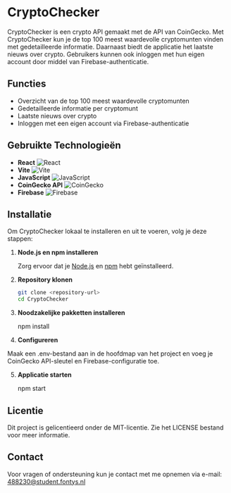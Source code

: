 # CryptoChecker

CryptoChecker is een crypto API gemaakt met de API van CoinGecko. Met CryptoChecker kun je de top 100 meest waardevolle cryptomunten vinden met gedetailleerde informatie. Daarnaast biedt de applicatie het laatste nieuws over crypto. Gebruikers kunnen ook inloggen met hun eigen account door middel van Firebase-authenticatie.

## Functies

- Overzicht van de top 100 meest waardevolle cryptomunten
- Gedetailleerde informatie per cryptomunt
- Laatste nieuws over crypto
- Inloggen met een eigen account via Firebase-authenticatie

## Gebruikte Technologieën

- **React** ![React](https://img.shields.io/badge/-React-61DAFB?logo=react&logoColor=white&style=flat-square)
- **Vite** ![Vite](https://img.shields.io/badge/-Vite-646CFF?logo=vite&logoColor=white&style=flat-square)
- **JavaScript** ![JavaScript](https://img.shields.io/badge/-JavaScript-F7DF1E?logo=javascript&logoColor=black&style=flat-square)
- **CoinGecko API** ![CoinGecko](https://img.shields.io/badge/-CoinGecko-000000?logo=coingecko&logoColor=white&style=flat-square)
- **Firebase** ![Firebase](https://img.shields.io/badge/-Firebase-FFCA28?logo=firebase&logoColor=black&style=flat-square)


## Installatie

Om CryptoChecker lokaal te installeren en uit te voeren, volg je deze stappen:

1. **Node.js en npm installeren**

   Zorg ervoor dat je [Node.js](https://nodejs.org/) en [npm](https://www.npmjs.com/) hebt geïnstalleerd.

2. **Repository klonen**

   ```bash
   git clone <repository-url>
   cd CryptoChecker

3. **Noodzakelijke pakketten installeren**

    npm install

4. **Configureren**

Maak een .env-bestand aan in de hoofdmap van het project en voeg je CoinGecko API-sleutel en Firebase-configuratie toe.

5. **Applicatie starten**

    npm start

## Licentie

Dit project is gelicentieerd onder de MIT-licentie. Zie het LICENSE bestand voor meer informatie.

## Contact

Voor vragen of ondersteuning kun je contact met me opnemen via e-mail: 488230@student.fontys.nl